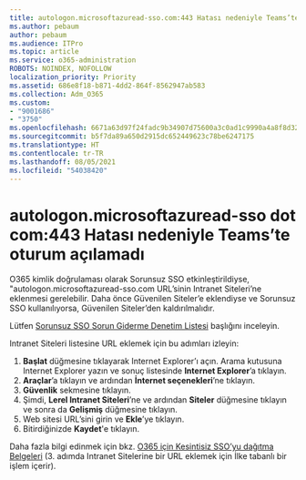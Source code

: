 ```yaml
---
title: autologon.microsoftazuread-sso.com:443 Hatası nedeniyle Teams’te oturum açılamadı
ms.author: pebaum
author: pebaum
ms.audience: ITPro
ms.topic: article
ms.service: o365-administration
ROBOTS: NOINDEX, NOFOLLOW
localization_priority: Priority
ms.assetid: 686e8f18-b871-4dd2-864f-8562947ab583
ms.collection: Adm_O365
ms.custom:
- "9001686"
- "3750"
ms.openlocfilehash: 6671a63d97f24fadc9b34907d75600a3c0ad1c9990a4a8f8d32034c11e8a952e
ms.sourcegitcommit: b5f7da89a650d2915dc652449623c78be6247175
ms.translationtype: HT
ms.contentlocale: tr-TR
ms.lasthandoff: 08/05/2021
ms.locfileid: "54038420"
---
```

# <a name="unable-to-log-into-teams-due-to-error-autologonmicrosoftazuread-sso-dot-com443"></a>autologon.microsoftazuread-sso dot com:443 Hatası nedeniyle Teams’te oturum açılamadı

O365 kimlik doğrulaması olarak Sorunsuz SSO etkinleştirildiyse, "autologon.microsoftazuread-sso.com URL’sinin Intranet Siteleri’ne eklenmesi gerelebilir.  Daha önce Güvenilen Siteler’e eklendiyse ve Sorunsuz SSO kullanılıyorsa, Güvenilen Siteler’den kaldırılmalıdır.

Lütfen [Sorunsuz SSO Sorun Giderme Denetim Listesi](https://docs.microsoft.com/azure/active-directory/hybrid/tshoot-connect-sso#troubleshooting-checklist) başlığını inceleyin.

Intranet Siteleri listesine URL eklemek için bu adımları izleyin:

1. **Başlat** düğmesine tıklayarak Internet Explorer’ı açın. Arama kutusuna Internet Explorer yazın ve sonuç listesinde **Internet Explorer**’a tıklayın.
2. **Araçlar**’a tıklayın ve ardından **İnternet seçenekleri**’ne tıklayın.
3. **Güvenlik** sekmesine tıklayın.
4. Şimdi, **Lerel Intranet Siteleri**’ne ve ardından **Siteler** düğmesine tıklayın ve sonra da **Gelişmiş** düğmesine tıklayın.
5. Web sitesi URL’sini girin ve **Ekle**’ye tıklayın.
6. Bitirdiğinizde **Kaydet**'e tıklayın.

Daha fazla bilgi edinmek için bkz. [O365 için Kesintisiz SSO’yu dağıtma Belgeleri](https://docs.microsoft.com/azure/active-directory/hybrid/how-to-connect-sso-quick-start) (3. adımda Intranet Sitelerine bir URL eklemek için İlke tabanlı bir işlem içerir).
